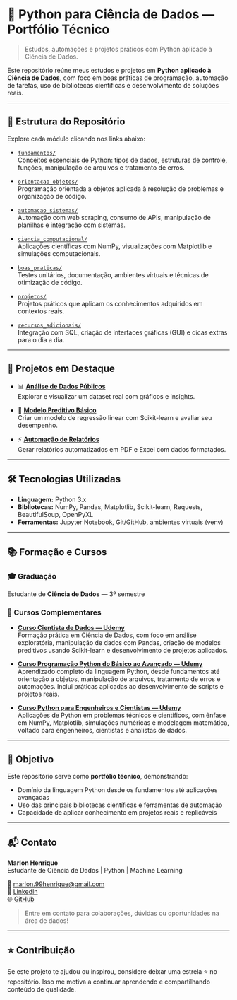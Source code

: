 # 🐍 Python para Ciência de Dados — Portfólio Técnico  
> Estudos, automações e projetos práticos com Python aplicado à Ciência de Dados.  


Este repositório reúne meus estudos e projetos em **Python aplicado à Ciência de Dados**, com foco em boas práticas de programação, automação de tarefas, uso de bibliotecas científicas e desenvolvimento de soluções reais.

---

## 📁 Estrutura do Repositório

Explore cada módulo clicando nos links abaixo:

- [`fundamentos/`](fundamentos/)  
  Conceitos essenciais de Python: tipos de dados, estruturas de controle, funções, manipulação de arquivos e tratamento de erros.

- [`orientacao_objetos/`](orientacao_objetos/)  
  Programação orientada a objetos aplicada à resolução de problemas e organização de código.

- [`automacao_sistemas/`](automacao_sistemas/)  
  Automação com web scraping, consumo de APIs, manipulação de planilhas e integração com sistemas.

- [`ciencia_computacional/`](ciencia_computacional/)  
  Aplicações científicas com NumPy, visualizações com Matplotlib e simulações computacionais.

- [`boas_praticas/`](boas_praticas/)  
  Testes unitários, documentação, ambientes virtuais e técnicas de otimização de código.

- [`projetos/`](projetos/)  
  Projetos práticos que aplicam os conhecimentos adquiridos em contextos reais.

- [`recursos_adicionais/`](recursos_adicionais/)  
  Integração com SQL, criação de interfaces gráficas (GUI) e dicas extras para o dia a dia.

---

## 🚀 Projetos em Destaque

- 📊 **[Análise de Dados Públicos](projetos/analise_dados_publicos/analise.ipynb)**  
  Explorar e visualizar um dataset real com gráficos e insights.

- 🤖 **[Modelo Preditivo Básico](projetos/modelo_preditivo_basico/modelo.ipynb)**  
  Criar um modelo de regressão linear com Scikit-learn e avaliar seu desempenho.

- ⚡ **[Automação de Relatórios](projetos/automacao_relatorios/relatorio.py)**  
  Gerar relatórios automatizados em PDF e Excel com dados formatados.

---

## 🛠️ Tecnologias Utilizadas

- **Linguagem:** Python 3.x  
- **Bibliotecas:** NumPy, Pandas, Matplotlib, Scikit-learn, Requests, BeautifulSoup, OpenPyXL  
- **Ferramentas:** Jupyter Notebook, Git/GitHub, ambientes virtuais (venv)

---

## 📚 Formação e Cursos

### 🎓 Graduação  
Estudante de **Ciência de Dados** — 3º semestre

### 📘 Cursos Complementares

- **[Curso Cientista de Dados — Udemy](https://www.udemy.com/course/cientista-de-dados/)**  
  Formação prática em Ciência de Dados, com foco em análise exploratória, manipulação de dados com Pandas, criação de modelos preditivos usando Scikit-learn e desenvolvimento de projetos aplicados.

- **[Curso Programação Python do Básico ao Avançado — Udemy](https://www.udemy.com/course/programacao-python-do-basico-ao-avancado/?kw=bo&src=sac&couponCode=KEEPLEARNINGBR)**  
  Aprendizado completo da linguagem Python, desde fundamentos até orientação a objetos, manipulação de arquivos, tratamento de erros e automações. Inclui práticas aplicadas ao desenvolvimento de scripts e projetos reais.

- **[Curso Python para Engenheiros e Cientistas — Udemy](https://www.udemy.com/course/python-para-engenheiros-e-cientistas/)**  
  Aplicações de Python em problemas técnicos e científicos, com ênfase em NumPy, Matplotlib, simulações numéricas e modelagem matemática, voltado para engenheiros, cientistas e analistas de dados.

---

## 🎯 Objetivo

Este repositório serve como **portfólio técnico**, demonstrando:

- Domínio da linguagem Python desde os fundamentos até aplicações avançadas  
- Uso das principais bibliotecas científicas e ferramentas de automação  
- Capacidade de aplicar conhecimento em projetos reais e replicáveis  

---

## 📬 Contato

**Marlon Henrique**  
Estudante de Ciência de Dados | Python | Machine Learning  

📧 marlon.99henrique@gmail.com  
🔗 [LinkedIn](https://www.linkedin.com/in/marlon-henrique-abdon-silva-8704a8217/)  
🌐 [GitHub](https://github.com/Marlon99henrique)

> Entre em contato para colaborações, dúvidas ou oportunidades na área de dados!

---

## ⭐️ Contribuição

Se este projeto te ajudou ou inspirou, considere deixar uma estrela ⭐ no repositório. Isso me motiva a continuar aprendendo e compartilhando conteúdo de qualidade.

